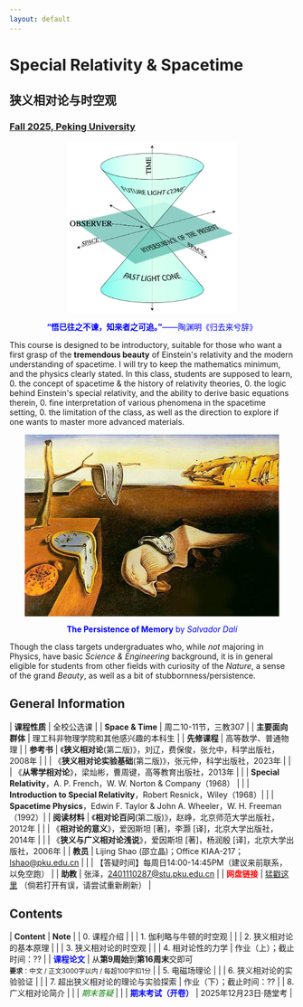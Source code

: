 ```yaml
---
layout: default
---
```


<style>
table {
  font-family: arial, sans-serif;
  border-collapse: collapse;
  width: 100%;
}

td, th {
  border: 1px solid #dddddd;
  text-align: left;
  padding: 8px;
}

tr:nth-child(odd) {
  background-color: #dddddd;
}
</style>

<!-- <h2>
<font color="red">
*** Notice: links are not maintained after the end of course! 
</font>
</h2> -->

# <b>Special Relativity & Spacetime</b>
## <b>狭义相对论与时空观</b>

### <u>Fall 2025, Peking University</u>

<div style="display: flex; justify-content: center;">
<img src="../sr25/lightcone.png" width="300">
</div>

<p align="center">
<font color="blue">
<b>“悟已往之不谏，知来者之可追。”</b>——陶渊明《归去来兮辞》</font>
</p>

This course is designed to be introductory, suitable for those who want a first
grasp of the **tremendous beauty** of Einstein's relativity and the modern 
understanding of spacetime. I will try to keep the mathematics minimum, and the
physics clearly stated.  In this class, students are supposed to learn,
0. the concept of spacetime & the history of relativity theories,
0. the logic behind Einstein's special relativity, and the ability to derive basic equations therein,
0. fine interpretation of various phenomena in the spacetime setting,
0. the limitation of the class, as well as the direction to explore if one wants to master more advanced materials.

<div style="display: flex; justify-content: center;">
<img src="../sr25/DALI.jpg" width="450">
</div>

<p></p>

<p align="center">
<font color="blue">
<b>The Persistence of Memory</b> by <i>Salvador Dalí</i></font>
</p>

Though the class targets undergraduates who, while *not* majoring in Physics,
have basic *Science & Engineering* background, it is in general eligible for
students from other fields with curiosity of the *Nature*, a sense of the
grand *Beauty*, as well as a bit of stubbornness/persistence. 

<p></p>



## General Information

| **课程性质** | 全校公选课 |
| **Space & Time** |  周二10-11节，三教307 |
| **主要面向群体** | 理工科非物理学院和其他感兴趣的本科生 |
| **先修课程** | 高等数学、普通物理 |
| **参考书** | 《**狭义相对论**(第二版)》，刘辽，费保俊，张允中，科学出版社，2008年 |
| | 《**狭义相对论实验基础**(第二版)》，张元仲，科学出版社，2023年 |
| | 《**从零学相对论**》，梁灿彬，曹周键，高等教育出版社，2013年 |
| | **Special Relativity**，A. P. French，W. W. Norton & Company（1968） |
| | **Introduction to Special Relativity**，Robert Resnick，Wiley（1968）|
| | **Spacetime Physics**，Edwin F. Taylor & John A. Wheeler，W. H. Freeman（1992）|
| **阅读材料** | 《**相对论百问**(第二版)》，赵峥，北京师范大学出版社，2012年 |
| | 《**相对论的意义**》，爱因斯坦 [著]，李灏 [译]，北京大学出版社，2014年 |
| | 《**狭义与广义相对论浅说**》，爱因斯坦 [著]，杨润殷 [译]，北京大学出版社，2006年 |
| **教员** | Lijing Shao (邵立晶)；Office KIAA-217；lshao@pku.edu.cn | 
| | 【答疑时间】每周日14:00-14:45PM（建议来前联系，以免空跑） | 
| **助教** | 张泽，2401110287@stu.pku.edu.cn |
| <font color="red"><b>网盘链接</b></font> | [猛戳这里](TBA) （倘若打开有误，请尝试重新刷新） |

<p></p>

## Contents

| **Content** | **Note** |
| 0. 课程介绍 | |
| 1. 伽利略与牛顿的时空观 | |
| 2. 狭义相对论的基本原理 | |
| 3. 狭义相对论的时空观 |  |
| 4. 相对论性的力学 | 作业（上）；截止时间：?? |
| <font color="blue"><b>课程论文</b></font> | 从**第9周始**到**第16周末**交即可<br><small>**要求**：中文 / 正文3000字以内 / 每超100字扣1分</small> |
| 5. 电磁场理论 | |
| 6. 狭义相对论的实验验证 |  |
| 7. 超出狭义相对论的理论与实验探索 | 作业（下）；截止时间：?? |
| 8. 广义相对论简介 |  | 
| <font color="green"><i>期末答疑</i></font> | |
| <font color="blue"><b>期末考试（开卷）</b></font> | 2025年12月23日·随堂考 |

<p></p>


<!-- ## 学生对课程的总体评价

<div style="display: flex; justify-content: center;">
<img src="gr21_score.png" width="880">
</div> -->

<script type="text/x-mathjax-config">
  MathJax.Hub.Config({
    tex2jax: {
      inlineMath: [ ['$','$'] ],
      processEscapes: true
    }
  });
</script>
<script type="text/javascript" src="https://cdn.mathjax.org/mathjax/latest/MathJax.js?config=TeX-AMS-MML_HTMLorMML">
</script>

